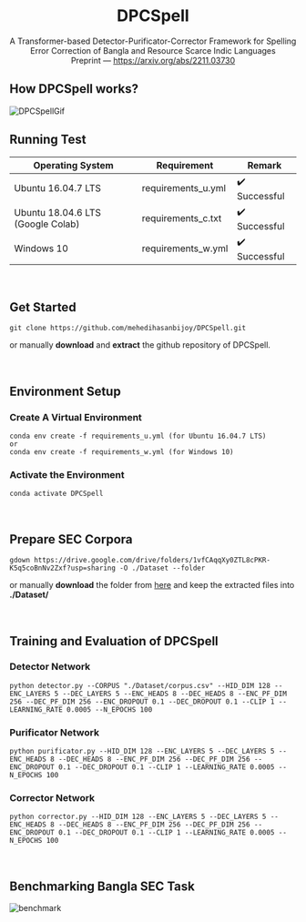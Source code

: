<h1 align="center">DPCSpell</h1>
<p align="center">
  A Transformer-based Detector-Purificator-Corrector Framework for Spelling Error Correction of Bangla and Resource Scarce Indic Languages </br> Preprint — <a href="https://arxiv.org/abs/2211.03730" target="_blank">https://arxiv.org/abs/2211.03730</a>
</p>



<!-- ![dpcspell](https://user-images.githubusercontent.com/58245357/194469283-c7dbfc0b-391e-4214-a6a2-99b7ba2dc512.png) -->
<!-- ![DPCSpellGif2](https://user-images.githubusercontent.com/58245357/197951922-8859c491-0c8e-44b4-a8f0-4b774122a060.gif) -->
<!-- ![DPCSpellGif](https://user-images.githubusercontent.com/58245357/197949190-ebdcf496-98c3-4506-897e-b2ef9a4efc29.gif) -->

## 

## How DPCSpell works?
![DPCSpellGif](https://user-images.githubusercontent.com/58245357/197949190-ebdcf496-98c3-4506-897e-b2ef9a4efc29.gif)

## Running Test
| Operating System  | Requirement | Remark |
| ------------- | ------------- | ------------- |
| Ubuntu 16.04.7 LTS  | requirements_u.yml  | :heavy_check_mark: Successful |
| Ubuntu 18.04.6 LTS (Google Colab)  | requirements_c.txt  | :heavy_check_mark: Successful |
| Windows 10  | requirements_w.yml  | :heavy_check_mark: Successful |

<br>

## Get Started

```
git clone https://github.com/mehedihasanbijoy/DPCSpell.git
```
or manually **download** and **extract** the github repository of DPCSpell.

<br>

## Environment Setup
### Create A Virtual Environment
```
conda env create -f requirements_u.yml (for Ubuntu 16.04.7 LTS)
or
conda env create -f requirements_w.yml (for Windows 10)
```
<!-- conda env create -f requirements_c.txt (for Ubuntu 18.04.6 LTS in Colab) -->

### Activate the Environment
```
conda activate DPCSpell
```

<br>

## Prepare SEC Corpora 
```
gdown https://drive.google.com/drive/folders/1vfCAqqXy0ZTL8cPKR-K5q5coBnNv2Zxf?usp=sharing -O ./Dataset --folder
```
<p>
or manually <b>download</b> the folder from <a href="https://drive.google.com/drive/folders/1vfCAqqXy0ZTL8cPKR-K5q5coBnNv2Zxf?usp=sharing" target="_blank">here</a> and keep the extracted files into <b>./Dataset/</b>
</p>

<br>

## Training and Evaluation of DPCSpell

### Detector Network

```
python detector.py --CORPUS "./Dataset/corpus.csv" --HID_DIM 128 --ENC_LAYERS 5 --DEC_LAYERS 5 --ENC_HEADS 8 --DEC_HEADS 8 --ENC_PF_DIM 256 --DEC_PF_DIM 256 --ENC_DROPOUT 0.1 --DEC_DROPOUT 0.1 --CLIP 1 --LEARNING_RATE 0.0005 --N_EPOCHS 100
```

### Purificator Network

```
python purificator.py --HID_DIM 128 --ENC_LAYERS 5 --DEC_LAYERS 5 --ENC_HEADS 8 --DEC_HEADS 8 --ENC_PF_DIM 256 --DEC_PF_DIM 256 --ENC_DROPOUT 0.1 --DEC_DROPOUT 0.1 --CLIP 1 --LEARNING_RATE 0.0005 --N_EPOCHS 100 
```

### Corrector Network

```
python corrector.py --HID_DIM 128 --ENC_LAYERS 5 --DEC_LAYERS 5 --ENC_HEADS 8 --DEC_HEADS 8 --ENC_PF_DIM 256 --DEC_PF_DIM 256 --ENC_DROPOUT 0.1 --DEC_DROPOUT 0.1 --CLIP 1 --LEARNING_RATE 0.0005 --N_EPOCHS 100 
```

<br>

## Benchmarking Bangla SEC Task

![benchmark](https://user-images.githubusercontent.com/58245357/195144459-0150f456-f06b-4aff-93f5-36b1fb76ea42.png)

